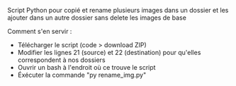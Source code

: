 Script Python pour copié et rename plusieurs images dans un dossier et les ajouter dans un autre dossier sans delete les images de base


Comment s'en servir :
  - Télécharger le script (code > download ZIP)
  - Modifier les lignes 21 (source) et 22 (destination) pour qu'elles correspondent à nos dossiers
  - Ouvrir un bash à l'endroit où ce trouve le script
  - Éxécuter la commande "py rename_img.py"

